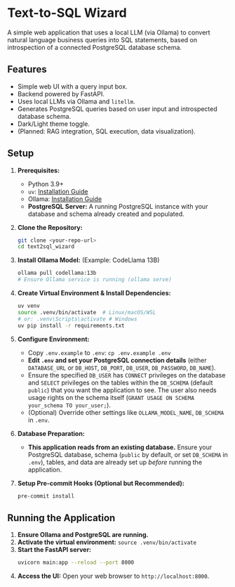 # Text-to-SQL Wizard

A simple web application that uses a local LLM (via Ollama) to convert natural language business queries into SQL statements, based on introspection of a connected PostgreSQL database schema.

## Features

*   Simple web UI with a query input box.
*   Backend powered by FastAPI.
*   Uses local LLMs via Ollama and `litellm`.
*   Generates PostgreSQL queries based on user input and introspected database schema.
*   Dark/Light theme toggle.
*   (Planned: RAG integration, SQL execution, data visualization).

## Setup

1.  **Prerequisites:**
    *   Python 3.9+
    *   `uv`: [Installation Guide](https://github.com/astral-sh/uv)
    *   Ollama: [Installation Guide](https://ollama.com/)
    *   **PostgreSQL Server:** A running PostgreSQL instance with your database and schema already created and populated.

2.  **Clone the Repository:**
    ```bash
    git clone <your-repo-url>
    cd text2sql_wizard
    ```

3.  **Install Ollama Model:** (Example: CodeLlama 13B)
    ```bash
    ollama pull codellama:13b
    # Ensure Ollama service is running (ollama serve)
    ```

4.  **Create Virtual Environment & Install Dependencies:**
    ```bash
    uv venv
    source .venv/bin/activate  # Linux/macOS/WSL
    # or: .venv\Scripts\activate # Windows
    uv pip install -r requirements.txt
    ```

5.  **Configure Environment:**
    *   Copy `.env.example` to `.env`: `cp .env.example .env`
    *   **Edit `.env` and set your PostgreSQL connection details** (either `DATABASE_URL` or `DB_HOST`, `DB_PORT`, `DB_USER`, `DB_PASSWORD`, `DB_NAME`).
    *   Ensure the specified `DB_USER` has `CONNECT` privileges on the database and `SELECT` privileges on the tables within the `DB_SCHEMA` (default `public`) that you want the application to see. The user also needs usage rights on the schema itself (`GRANT USAGE ON SCHEMA your_schema TO your_user;`).
    *   (Optional) Override other settings like `OLLAMA_MODEL_NAME`, `DB_SCHEMA` in `.env`.

6.  **Database Preparation:**
    *   **This application reads from an existing database.** Ensure your PostgreSQL database, schema (`public` by default, or set `DB_SCHEMA` in `.env`), tables, and data are already set up *before* running the application.

7.  **Setup Pre-commit Hooks (Optional but Recommended):**
    ```bash
    pre-commit install
    ```

## Running the Application

1.  **Ensure Ollama and PostgreSQL are running.**
2.  **Activate the virtual environment:** `source .venv/bin/activate`
3.  **Start the FastAPI server:**
    ```bash
    uvicorn main:app --reload --port 8000
    ```
4.  **Access the UI:** Open your web browser to `http://localhost:8000`.
